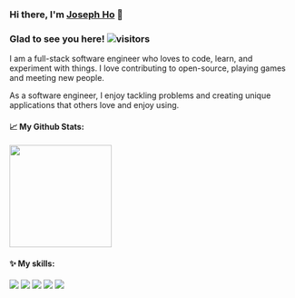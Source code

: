 

### __Hi there, I'm [Joseph Ho](https://github.com/Joelute) 👋__

### **Glad to see you here!** ![visitors](https://visitor-badge.glitch.me/badge?page_id=page.id)

I am a full-stack software engineer who loves to code, learn, and experiment with things. I love contributing to open-source, playing games and meeting new people.

As a software engineer, I enjoy tackling problems and creating unique applications that others love and enjoy using. 

#### 📈 My Github Stats:
<img height="180em" src="https://github-readme-stats.vercel.app/api?username=Joelute&show_icons=true&hide_border=true&&count_private=true&include_all_commits=true" />

#### ✨ My skills:

<p>
  <img src="https://img.shields.io/badge/Python-3776AB?style=for-the-badge&logo=python&logoColor=white" />
  <img src="https://img.shields.io/badge/HTML5-E34F26?style=for-the-badge&logo=html5&logoColor=white" />
  <img src="https://img.shields.io/badge/CSS3-1572B6?style=for-the-badge&logo=css3&logoColor=white" />
  <img src="https://img.shields.io/badge/JavaScript-323330?style=for-the-badge&logo=javascript&logoColor=F7DF1E"/>
  <img src="https://img.shields.io/badge/json-5E5C5C?style=for-the-badge&logo=json&logoColor=white" />
</p>









